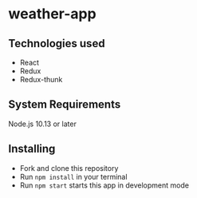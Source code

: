 # weather-app

## Technologies used

* React
* Redux
* Redux-thunk

## System Requirements

Node.js 10.13 or later 

## Installing


* Fork and clone this repository
* Run  `npm install` in your terminal
* Run  `npm start` starts this app in development mode
  